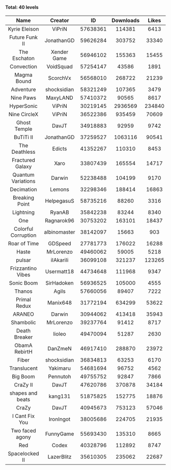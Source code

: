 #### Total: 40 levels

| Name | Creator | ID | Downloads | Likes |
|:---:|:---:|:---:|:---:|:---:|
| Kyrie Eleison | ViPriN | 57638361 | 114381 | 6413
| Future Funk II | JonathanGD | 59626284 | 303752 | 33340
| The Eschaton | Xender Game | 56946102 | 155363 | 15455
| Convection | VoidSquad | 57254147 | 43586 | 1891
| Magma Bound | ScorchVx | 56568010 | 268722 | 21239
| Adventure | shocksidian | 58321249 | 107365 | 3479
| Nine Paws | MaxyLAND | 57410372 | 90565 | 8617
| HyperSonic | ViPriN | 30219145 | 2936569 | 234840
| Nine CircleX | ViPriN | 36522386 | 935459 | 70609
| Ghost Temple | DavJT | 34918883 | 92959 | 9742
| BuTiTi II | JonathanGD | 37259527 | 1063116 | 90541
| The Deathless | Edicts | 41352267 | 110310 | 8453
| Fractured Galaxy  | Xaro | 33807439 | 165554 | 14717
| Quantum Variations | Darwin | 52238488 | 104199 | 9170
| Decimation | Lemons | 32298346 | 188414 | 16863
| Breaking Point | HelpegasuS | 58735216 | 88260 | 3316
| Lightning | RyanAB | 35842238 | 83244 | 8340
| One | Ragnarok96 | 30753202 | 163101 | 18437
| Colorful Corruption | albinomaster | 38142097 | 15663 | 903
| Roar of Time | GDSpeed | 27781773 | 176022 | 16288
| Haste | MrLorenzo | 49460062 | 59005 | 5218
| pulsar | iIAkariIi | 36099108 | 321237 | 123265
| Frizzantino Vibes | Usermatt18 | 44734648 | 111968 | 9347
| Sonic Boom | SirHadoken | 56936525 | 105000 | 4555
| Thanos | Agils | 57660056 | 89407 | 7222
| Primal Redux | Manix648 | 31772194 | 634299 | 53622
| ARANEO | Darwin | 30944062 | 413418 | 35943
| Shambolic | MrLorenzo | 39237764 | 91412 | 8717
| Death Breaker | lioleo | 49470094 | 51287 | 2630
| ObamA RebirtH | DanZmeN | 46917410 | 288870 | 23972
| Fiber | shocksidian | 36834813 | 63253 | 6170
| Translucent | Yakimaru | 54681694 | 96752 | 4562
| Big Boom | Pennutoh | 49755752 | 92847 | 7866
| CraZy II | DavJT | 47620786 | 370878 | 34184
| shapes and beats | kang131 | 51875825 | 152775 | 18876
| CraZy | DavJT | 40945673 | 753123 | 57046
| I Cant Fix You | IronIngot | 38005686 | 224705 | 21935
| Two faced agony | FunnyGame | 55693430 | 135310 | 8665
| Red | Codex | 40328796 | 112892 | 8747
| Spacelocked II | LazerBlitz | 35610305 | 235062 | 22687
